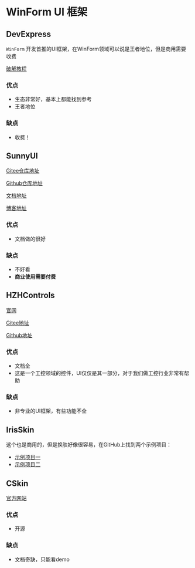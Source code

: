 # WinForm UI 框架

## DevExpress

`WinForm` 开发首推的UI框架，在WinForm领域可以说是王者地位，但是商用需要收费

[破解教程](https://www.bilibili.com/read/cv6399828)

### 优点

* 生态非常好，基本上都能找到参考
* 王者地位

### 缺点

* 收费！

## SunnyUI

[Gitee仓库地址](https://gitee.com/yhuse/SunnyUI)

[Github仓库地址](https://github.com/yhuse/SunnyUI)

[文档地址](https://gitee.com/yhuse/SunnyUI/wikis/pages)

[博客地址](https://www.cnblogs.com/yhuse)

### 优点

* 文档做的很好

### 缺点

* 不好看
* **商业使用需要付费**

## HZHControls

[官网](http://www.hzhcontrols.com/)

[Gitee地址](https://gitee.com/kwwwvagaa/net_winform_custom_control)

[Github地址](https://github.com/kwwwvagaa/NetWinformControl)

### 优点

* 文档全
* 这是一个工控领域的控件，UI仅仅是其一部分，对于我们做工控行业非常有帮助

### 缺点

* 非专业的UI框架，有些功能不全

## IrisSkin

这个也是商用的，但是换肤好像很容易，在GitHub上找到两个示例项目：

* [示例项目一](https://github.com/duuuuuuuuecho/IrisSkin4)
* [示例项目二](https://github.com/WRAITH-F/IrisSkinsApply)

## CSkin

[官方网站](http://www.cskin.net/)

### 优点

* 开源

### 缺点

* 文档奇缺，只能看demo
